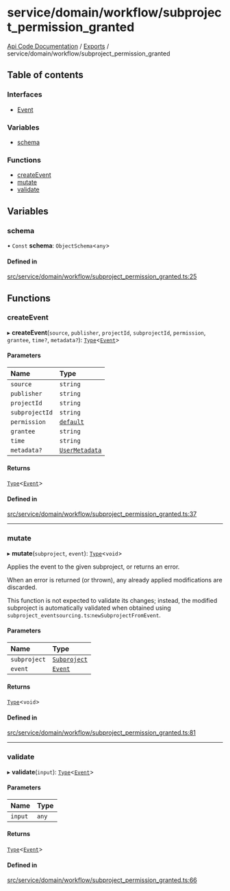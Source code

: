 # service/domain/workflow/subproject\_permission\_granted
 
[Api Code Documentation](../README.md) / [Exports](../modules.md) / service/domain/workflow/subproject\_permission\_granted

## Table of contents

### Interfaces

- [Event](../interfaces/service_domain_workflow_subproject_permission_granted.Event.md)

### Variables

- [schema](service_domain_workflow_subproject_permission_granted.md#schema)

### Functions

- [createEvent](service_domain_workflow_subproject_permission_granted.md#createevent)
- [mutate](service_domain_workflow_subproject_permission_granted.md#mutate)
- [validate](service_domain_workflow_subproject_permission_granted.md#validate)

## Variables

### schema

• `Const` **schema**: `ObjectSchema`\<`any`\>

#### Defined in

[src/service/domain/workflow/subproject_permission_granted.ts:25](https://github.com/openkfw/TruBudget/blob/965031f/api/src/service/domain/workflow/subproject_permission_granted.ts#L25)

## Functions

### createEvent

▸ **createEvent**(`source`, `publisher`, `projectId`, `subprojectId`, `permission`, `grantee`, `time?`, `metadata?`): [`Type`](result.md#type)\<[`Event`](../interfaces/service_domain_workflow_subproject_permission_granted.Event.md)\>

#### Parameters

| Name | Type |
| :------ | :------ |
| `source` | `string` |
| `publisher` | `string` |
| `projectId` | `string` |
| `subprojectId` | `string` |
| `permission` | [`default`](authz_intents.md#default) |
| `grantee` | `string` |
| `time` | `string` |
| `metadata?` | [`UserMetadata`](service_domain_metadata.md#usermetadata) |

#### Returns

[`Type`](result.md#type)\<[`Event`](../interfaces/service_domain_workflow_subproject_permission_granted.Event.md)\>

#### Defined in

[src/service/domain/workflow/subproject_permission_granted.ts:37](https://github.com/openkfw/TruBudget/blob/965031f/api/src/service/domain/workflow/subproject_permission_granted.ts#L37)

___

### mutate

▸ **mutate**(`subproject`, `event`): [`Type`](result.md#type)\<`void`\>

Applies the event to the given subproject, or returns an error.

When an error is returned (or thrown), any already applied modifications are
discarded.

This function is not expected to validate its changes; instead, the modified
subproject is automatically validated when obtained using
`subproject_eventsourcing.ts`:`newSubprojectFromEvent`.

#### Parameters

| Name | Type |
| :------ | :------ |
| `subproject` | [`Subproject`](../interfaces/service_domain_workflow_subproject.Subproject.md) |
| `event` | [`Event`](../interfaces/service_domain_workflow_subproject_permission_granted.Event.md) |

#### Returns

[`Type`](result.md#type)\<`void`\>

#### Defined in

[src/service/domain/workflow/subproject_permission_granted.ts:81](https://github.com/openkfw/TruBudget/blob/965031f/api/src/service/domain/workflow/subproject_permission_granted.ts#L81)

___

### validate

▸ **validate**(`input`): [`Type`](result.md#type)\<[`Event`](../interfaces/service_domain_workflow_subproject_permission_granted.Event.md)\>

#### Parameters

| Name | Type |
| :------ | :------ |
| `input` | `any` |

#### Returns

[`Type`](result.md#type)\<[`Event`](../interfaces/service_domain_workflow_subproject_permission_granted.Event.md)\>

#### Defined in

[src/service/domain/workflow/subproject_permission_granted.ts:66](https://github.com/openkfw/TruBudget/blob/965031f/api/src/service/domain/workflow/subproject_permission_granted.ts#L66)
